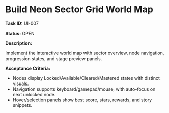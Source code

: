 # Build Neon Sector Grid World Map

**Task ID:** UI-007

**Status:** OPEN

**Description:**

Implement the interactive world map with sector overview, node navigation, progression states, and stage preview panels.

**Acceptance Criteria:**

- Nodes display Locked/Available/Cleared/Mastered states with distinct visuals.
- Navigation supports keyboard/gamepad/mouse, with auto-focus on next unlocked node.
- Hover/selection panels show best score, stars, rewards, and story snippets.
